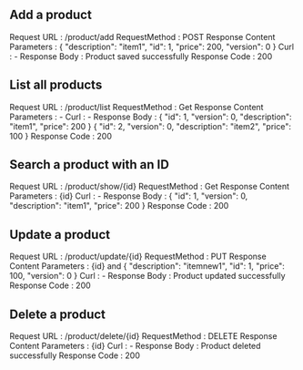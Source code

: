 ## Add a product
Request URL : /product/add
RequestMethod : POST
Response Content Parameters :
  {
  "description": "item1",
  "id": 1,
  "price": 200,
  "version": 0
  }
Curl : -
Response Body : Product saved successfully
Response Code : 200

## List all products
Request URL : /product/list
RequestMethod : Get
Response Content Parameters : -
Curl : -
Response Body : 
  {
    "id": 1,
    "version": 0,
    "description": "item1",
    "price": 200
  }
  {
    "id": 2,
    "version": 0,
    "description": "item2",
    "price": 100
  }
Response Code : 200

## Search a product with an ID
Request URL : /product/show/{id}
RequestMethod : Get
Response Content Parameters : {id}
Curl : -
Response Body : 
  {
    "id": 1,
    "version": 0,
    "description": "item1",
    "price": 200
  }
Response Code : 200

## Update a product
Request URL : /product/update/{id}
RequestMethod : PUT
Response Content Parameters : {id} and
  {
  "description": "itemnew1",
  "id": 1,
  "price": 100,
  "version": 0
  }
Curl : -
Response Body : Product updated successfully
Response Code : 200

## Delete a product
Request URL : /product/delete/{id}
RequestMethod : DELETE
Response Content Parameters : {id} 
Curl : -
Response Body : Product deleted successfully
Response Code : 200



